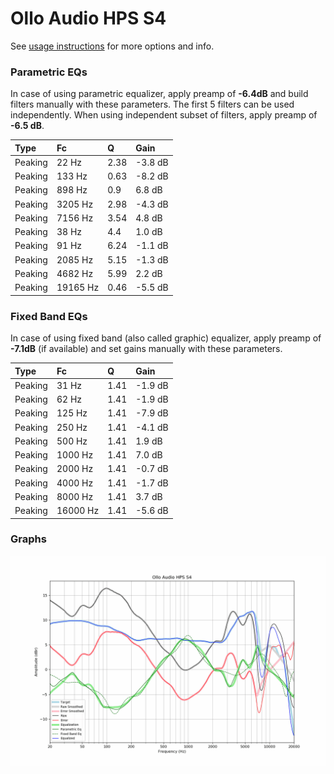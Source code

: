 # Ollo Audio HPS S4
See [usage instructions](https://github.com/jaakkopasanen/AutoEq#usage) for more options and info.

### Parametric EQs
In case of using parametric equalizer, apply preamp of **-6.4dB** and build filters manually
with these parameters. The first 5 filters can be used independently.
When using independent subset of filters, apply preamp of **-6.5 dB**.

| Type    | Fc       |    Q | Gain    |
|:--------|:---------|:-----|:--------|
| Peaking | 22 Hz    | 2.38 | -3.8 dB |
| Peaking | 133 Hz   | 0.63 | -8.2 dB |
| Peaking | 898 Hz   | 0.9  | 6.8 dB  |
| Peaking | 3205 Hz  | 2.98 | -4.3 dB |
| Peaking | 7156 Hz  | 3.54 | 4.8 dB  |
| Peaking | 38 Hz    | 4.4  | 1.0 dB  |
| Peaking | 91 Hz    | 6.24 | -1.1 dB |
| Peaking | 2085 Hz  | 5.15 | -1.3 dB |
| Peaking | 4682 Hz  | 5.99 | 2.2 dB  |
| Peaking | 19165 Hz | 0.46 | -5.5 dB |

### Fixed Band EQs
In case of using fixed band (also called graphic) equalizer, apply preamp of **-7.1dB**
(if available) and set gains manually with these parameters.

| Type    | Fc       |    Q | Gain    |
|:--------|:---------|:-----|:--------|
| Peaking | 31 Hz    | 1.41 | -1.9 dB |
| Peaking | 62 Hz    | 1.41 | -1.9 dB |
| Peaking | 125 Hz   | 1.41 | -7.9 dB |
| Peaking | 250 Hz   | 1.41 | -4.1 dB |
| Peaking | 500 Hz   | 1.41 | 1.9 dB  |
| Peaking | 1000 Hz  | 1.41 | 7.0 dB  |
| Peaking | 2000 Hz  | 1.41 | -0.7 dB |
| Peaking | 4000 Hz  | 1.41 | -1.7 dB |
| Peaking | 8000 Hz  | 1.41 | 3.7 dB  |
| Peaking | 16000 Hz | 1.41 | -5.6 dB |

### Graphs
![](./Ollo%20Audio%20HPS%20S4.png)